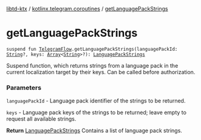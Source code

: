 [libtd-ktx](../index.md) / [kotlinx.telegram.coroutines](index.md) / [getLanguagePackStrings](./get-language-pack-strings.md)

# getLanguagePackStrings

`suspend fun `[`TelegramFlow`](../kotlinx.telegram.core/-telegram-flow/index.md)`.getLanguagePackStrings(languagePackId: `[`String`](https://kotlinlang.org/api/latest/jvm/stdlib/kotlin/-string/index.html)`?, keys: `[`Array`](https://kotlinlang.org/api/latest/jvm/stdlib/kotlin/-array/index.html)`<`[`String`](https://kotlinlang.org/api/latest/jvm/stdlib/kotlin/-string/index.html)`>?): `[`LanguagePackStrings`](https://tdlibx.github.io/td/docs/org/drinkless/td/libcore/telegram/TdApi.LanguagePackStrings.html)

Suspend function, which returns strings from a language pack in the current localization target
by their keys. Can be called before authorization.

### Parameters

`languagePackId` - Language pack identifier of the strings to be returned.

`keys` - Language pack keys of the strings to be returned; leave empty to request all
available strings.

**Return**
[LanguagePackStrings](https://tdlibx.github.io/td/docs/org/drinkless/td/libcore/telegram/TdApi.LanguagePackStrings.html) Contains a list of language pack strings.

